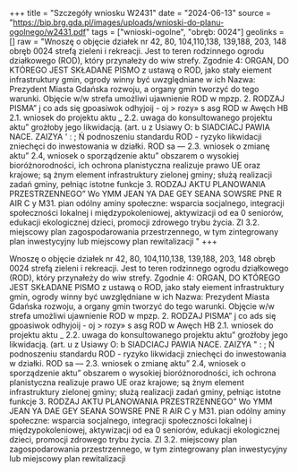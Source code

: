 +++
title = "Szczegóły wniosku W2431"
date = "2024-06-13"
source = "https://bip.brg.gda.pl/images/uploads/wnioski-do-planu-ogolnego/w2431.pdf"
tags = ["wnioski-ogolne", "obręb: 0024"]
geolinks = []
raw = "Wnoszę o objęcie działek nr 42, 80, 104,110,138, 139,188, 203, 148 obręb 0024 strefą zieleni i rekreacji. Jest to teren rodzinnego ogrodu działkowego (ROD), który przynałeży do wiw strefy. Zgodnie 4: ORGAN, DO KTÓREGO JEST SKŁADANE PISMO z ustawą o ROD, jako stały eiement infrastruktury gmin, ogrody winny być uwzględniane w ich Nazwa: Prezydent Miasta Gdańska rozwoju, a organy gmin tworzyć do tego warunki. Objęcie w/w strefa umożliwi ujawnienie ROD w mpzp. 2. RODZAJ PISMA” j co ads się gpoasiwok odhyjoij - oj > rozy» s asg ROD w Awęch HB 2.1. wniosek do projektu aktu _ 2.2. uwaga do konsultowanego projektu aktu” grożłoby jego likwidacją. (art. u z Usiawy O: b SIADCIACJ PAWIA NACE. ZAIZYA ' : ; Ń podnoszeniu standardu ROD - ryzyko likwidacji zniechęci do inwestowania w działki. ROD sa — 2.3. wniosek o zmianę aktu” 2.4, wniosek o sporządzenie aktu” obszarem o wysokiej bioróżnorodności, ich ochrona planistyczna realizuje prawo UE oraz krajowe; są żnym element infrastruktury zielonej gminy; służą realizacji zadań gminy, pełniąc istotne funkcje 3. RODZAJ AKTU PLANOWANIA PRZESTRZENNEGO” Wo YMM JEAN YA DAE GEY SEANA SOWSRE PNE R AIR C y M31. pian odólny aminy społeczne: wsparcia socjalnego, integracji społeczności lokalnej i międzypokoleniowej, aktywizacji od ea 0  seniorów, edukacji ekologicznej dzieci, promocji zdrowego trybu życia. ZI 3.2. miejscowy plan zagospodarowania przestrzennego, w tym zintegrowany plan inwestycyjny lub miejscowy plan rewitalizacji "
+++

Wnoszę o objęcie działek nr 42, 80, 104,110,138, 139,188, 203, 148 obręb 0024 strefą zieleni i
rekreacji. Jest to teren rodzinnego ogrodu działkowego (ROD), który przynałeży do wiw strefy. Zgodnie
4: ORGAN, DO KTÓREGO JEST SKŁADANE PISMO z ustawą o ROD, jako stały eiement infrastruktury gmin, ogrody winny być uwzględniane w ich
Nazwa: Prezydent Miasta Gdańska rozwoju, a organy gmin tworzyć do tego warunki. Objęcie w/w strefa umożliwi ujawnienie ROD w mpzp.
2. RODZAJ PISMA” j co ads się gpoasiwok odhyjoij - oj > rozy» s asg ROD w Awęch
HB 2.1. wniosek do projektu aktu _ 2.2. uwaga do konsultowanego projektu aktu” grożłoby jego likwidacją. (art. u z Usiawy O: b SIADCIACJ PAWIA NACE. ZAIZYA
" : ; Ń podnoszeniu standardu ROD - ryzyko likwidacji zniechęci do inwestowania w działki. ROD sa
— 2.3. wniosek o zmianę aktu” 2.4, wniosek o sporządzenie aktu” obszarem o wysokiej bioróżnorodności, ich ochrona planistyczna realizuje prawo UE oraz krajowe; są
żnym element infrastruktury zielonej gminy; służą realizacji zadań gminy, pełniąc istotne funkcje
3. RODZAJ AKTU PLANOWANIA PRZESTRZENNEGO” Wo YMM JEAN YA DAE GEY SEANA SOWSRE PNE R AIR C y
M31. pian odólny aminy społeczne: wsparcia socjalnego, integracji społeczności lokalnej i międzypokoleniowej, aktywizacji
od ea 0  seniorów, edukacji ekologicznej dzieci, promocji zdrowego trybu życia.
ZI 3.2. miejscowy plan zagospodarowania przestrzennego, w tym zintegrowany plan inwestycyjny lub
miejscowy plan rewitalizacji 


